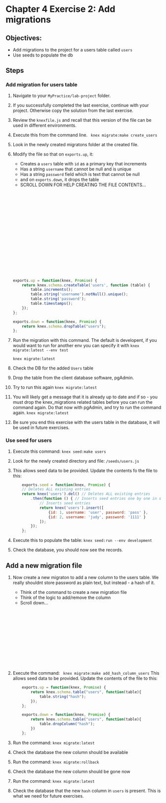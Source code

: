 # Chapter 4 Exercise 2: Add migrations

## Objectives:
* Add migrations to the project for a users table called `users`
* Use seeds to populate the db

## Steps 

### Add migration for users table

1. Navigate to your `MyPractice/lab-project` folder.

1. If you successfully completed the last exercise, continue with your project. Otherwise copy the solution from the last exercise.

1. Review the `knexfile.js` and recall that this version of the file can be used in different environments. 

1. Execute this from the command line. 
	``` knex migrate:make create_users```

1. Look in the newly created migratons folder at the created file.

1. Modify the file so that on `exports.up`, it:
	* Creates a `users` table with `id` as a primary key that increments
	* Has a string `username` that cannot be null and is unique
	* Has a string `password` field which is text that cannot be null
	* and on `exports.down`, it drops the table
	* SCROLL DOWN FOR HELP CREATING THE FILE CONTENTS...

    ``` javascript
    



















	exports.up = function(knex, Promise) {
		return knex.schema.createTable('users', function (table) {
			table.increments();
			table.string('username').notNull().unique();
			table.string('password');
			table.timestamps();
		});
	};

	exports.down = function(knex, Promise) {
		return knex.schema.dropTable("users");
	};
    ```

1. Run the migration with this command. The default is developent, if you would want to run for another env you can specify it with `knex migrate:latest --env test`

	```knex migrate:latest```

1. Check the DB for the added `Users` table

1. Drop the table from the client database software, pgAdmin.

1. Try to run this again
	```knex migrate:latest```

1. You will likely get a message that it is already up to date and if so - you must drop the knex_migrations related tables before you can run the command again.  Do that now with pgAdmin, and try to run the command again.
```knex migrate:latest```

1. Be sure you end this exercise with the users table in the database, it will be used in future exercises.


### Use seed for users

1. Execute this command: `knex seed:make users`

1. Look for the newly created directory and file: `/seeds/users.js`

1. This allows seed data to be provided. Update the contents fo the file to this:
	``` javascript
		exports.seed = function(knex, Promise) {
		// Deletes ALL existing entries
		return knex('users').del() // Deletes ALL existing entries
			.then(function () { // Inserts seed entries one by one in series
				// Inserts seed entries
				return knex('users').insert([
					{id: 1, username: 'user', password: 'pass' },
					{id: 2, username: 'judy', password: '1111' }
				]);
			});
		};
	```

1. Execute this to populate the table: 
	```knex seed:run --env development```

1. Check the database, you should now see the records.



## Add a new migration file

1. Now create a new migraton to add a new column to the users table. We really shouldnt store password as plain text, but instead - a hash of it.
	* Think of the command to create a new migration file
	* Think of the logic to add/remove the column
	* Scroll down...
	```














	```
1. Execute the command: 	``` knex migrate:make add_hash_column_users```
This allows seed data to be provided. Update the contents of the file to this:
	``` javascript
		exports.up = function(knex, Promise) {
			return knex.schema.table("users", function(table){
				table.string("hash");
			});
		};

		exports.down = function(knex, Promise) {
			return knex.schema.table("users", function(table){
				table.dropColumn("hash");
			})
		};
	```

1. Run the command:
	```knex migrate:latest```

1. Check the database the new column should be available

1. Run the command:
	```knex migrate:rollback```

1. Check the database the new column should be gone now

1. Run the command:
	```knex migrate:latest```

1. Check the database that the new `hash` column in `users` is present. This is what we need for future exercises.
